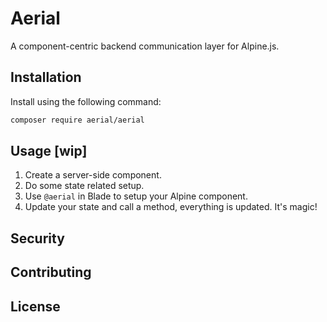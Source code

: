 # Aerial

A component-centric backend communication layer for Alpine.js.

## Installation

Install using the following command:

```bash
composer require aerial/aerial
```

## Usage [wip]

1. Create a server-side component.
2. Do some state related setup.
3. Use `@aerial` in Blade to setup your Alpine component.
4. Update your state and call a method, everything is updated. It's magic!

## Security

## Contributing

## License
